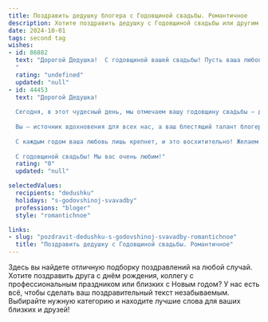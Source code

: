 ```yaml
---
title: Поздравить дедушку блогера с Годовщиной свадьбы. Романтичное
description: Хотите поздравить дедушку с Годовщиной свадьбы или другим праздником? Наш ИИ создаст незабываемое поздравление, а вы обязательно выделитесь среди других.  
date: 2024-10-01
tags: second tag
wishes:
- id: 86882
  text: "Дорогой Дедушка!  С годовщиной вашей свадьбы! Пусть ваша любовь, такая же яркая и вдохновляющая, как ваши блогерские истории,  горит вечным, тёплым пламенем, согревая вас счастьем и нежностью долгие-долгие годы.  Пусть каждый новый день будет  наполнен радостью, пониманием и  крепкой взаимной привязанностью.  С любовью и наилучшими пожеланиями!
  "
  rating: "undefined"
  updated: "null"
- id: 44453
  text: "Дорогой Дедушка!
  
  Сегодня, в этот чудесный день, мы отмечаем вашу годовщину свадьбы — день, когда два сердца навсегда соединились в любви. Ваша история — это истинный роман, полон искренних чувств, нежных взглядов и совместных мечт.
  
  Вы — источник вдохновения для всех нас, а ваш блестящий талант блогера позволяет вам делиться с миром своей мудростью и любовью через призму личного опыта. Пусть ваша жизнь будет такой же яркой и насыщенной, как самые интересные видео, которые вы создаете.
  
  С каждым годом ваша любовь лишь крепнет, и это восхитительно! Желаем вам нежности, понимания и гармонии в вашем общем пути. Пусть каждый миг, проведенный вместе, приносит радость и счастье, а впереди будет только светлое будущее, полное новых свершений и светоносных моментов.
  
  С годовщиной свадьбы! Мы вас очень любим!"
  rating: "0"
  updated: "null"

selectedValues:
  recipients: "dedushku"
  holidays: "s-godovshinoj-svavadby"
  professions: "bloger"
  style: "romantichnoe"

links:
- slug: "pozdravit-dedushku-s-godovshinoj-svavadby-romantichnoe"
  title: "Поздравить дедушку с Годовщиной свадьбы. Романтичное"
---
```


Здесь вы найдете отличную подборку поздравлений на любой случай. 
Хотите поздравить друга с днём рождения, коллегу с профессиональным праздником или близких с Новым годом? У нас есть всё, чтобы сделать ваш поздравительный текст незабываемым. Выбирайте нужную категорию и находите лучшие слова для ваших близких и друзей!
